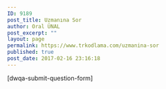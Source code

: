 ```yaml
---
ID: 9189
post_title: Uzmanına Sor
author: Oral ÜNAL
post_excerpt: ""
layout: page
permalink: https://www.trkodlama.com/uzmanina-sor
published: true
post_date: 2017-02-16 23:16:18
---
```

[dwqa-submit-question-form]